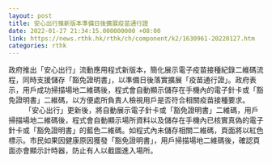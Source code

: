 ```yaml
---
layout: post
title: 安心出行推新版本準備日後擴展疫苗通行證
date: 2022-01-27 21:34:15.000000000 +08:00
link: https://news.rthk.hk/rthk/ch/component/k2/1630961-20220127.htm
categories: rthk
---
```


政府推出「安心出行」流動應用程式新版本，簡化展示電子疫苗接種紀錄二維碼流程，同時支援儲存「豁免證明書」，以準備日後落實擴展「疫苗通行證」。政府表示，用戶成功掃描場地二維碼後，程式會自動顯示儲存在手機內的電子針卡或「豁免證明書」二維碼，以方便處所負責人檢視用戶是否符合相關疫苗接種要求。
　　 
「安心出行」更新後，將自動展示電子針卡或「豁免證明書」二維碼，用戶掃描場地二維碼後，程式會自動顯示場所資料以及儲存在手機內已核實真偽的電子針卡或「豁免證明書」的藍色二維碼。如程式內未儲存相關二維碼，頁面將以紅色標示。市民如果因健康原因獲發「豁免證明書」，用戶掃描場地二維碼後，確認頁面亦會顯示計時器，防止有人以截圖進入場所。
